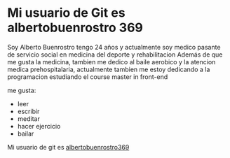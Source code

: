 # Mi usuario de Git es albertobuenrostro 369

Soy Alberto Buenrostro tengo 24 años y actualmente soy medico pasante de servicio social en medicina del deporte y rehabilitacion
Además de que me gusta la medicina, tambien me dedico al baile aerobico y la atencion medica prehospitalaria, actualmente tambien me
estoy dedicando a la programacion estudiando el course master in front-end

me gusta:

- leer
- escribir
- meditar
- hacer ejercicio
- bailar


Mi usuario de git es [albertobuenrostro369](https://github.com/albertobuenrostro369)
